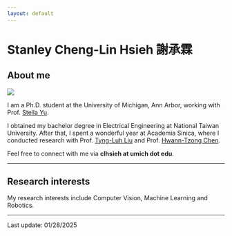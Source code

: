 ```yaml
---
layout: default
---
```

# Stanley Cheng-Lin Hsieh 謝承霖

## About me
<div class="image-padding">
<div class="image-cropper">
    <img src="../images/me.png" class="profile-pic">
</div>
</div>

I am a Ph.D. student at the University of Michigan, Ann Arbor, working with Prof. [Stella Yu](https://web.eecs.umich.edu/~stellayu/).

I obtained my bachelor degree in Electrical Engineering at National Taiwan University. After that, I spent a wonderful year at Academia Sinica, where I conducted research with Prof. [Tyng-Luh Liu](https://homepage.iis.sinica.edu.tw/pages/liutyng/index_en.html) and Prof. [Hwann-Tzong Chen](https://htchen.github.io/). 

Feel free to connect with me via **clhsieh at umich dot edu**.

---
## Research interests
My research interests include Computer Vision, Machine Learning and Robotics.

---
Last update: 01/28/2025